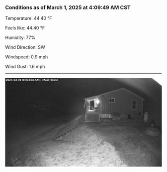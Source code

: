 ### Conditions as of March 1, 2025 at 4:09:49 AM CST 

Temperature: 44.40 &deg;F

Feels like: 44.40 &deg;F

Humidity: 77%

Wind Direction: SW

Windspeed: 0.9 mph

Wind Gust: 1.6 mph

---

<img src="./images/latest.jpeg"/>

